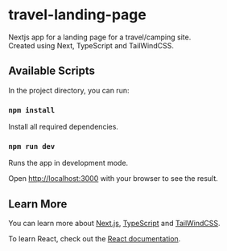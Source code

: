 # travel-landing-page

Nextjs app for a landing page for a travel/camping site.\
Created using Next, TypeScript and TailWindCSS.

## Available Scripts

In the project directory, you can run:

### `npm install`

Install all required dependencies.

### `npm run dev`

Runs the app in development mode.

Open [http://localhost:3000](http://localhost:3000) with your browser to see the result.

## Learn More

You can learn more about [Next.js](https://nextjs.org/), [TypeScript](https://www.typescriptlang.org) and [TailWindCSS](https://tailwindcss.com).

To learn React, check out the [React documentation](https://reactjs.org/).
